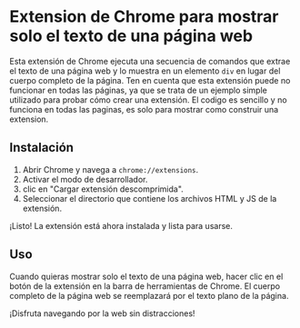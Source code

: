 # Extension de Chrome para mostrar solo el texto de una página web

Esta extensión de Chrome ejecuta una secuencia de comandos que extrae el texto de una página web y lo muestra en un elemento `div` en lugar del cuerpo completo de la página. Ten en cuenta que esta extensión puede no funcionar en todas las páginas, ya que se trata de un ejemplo simple utilizado para probar cómo crear una extensión.
El codigo es sencillo y no funciona en todas las paginas, es solo para mostrar como construir una extension.


## Instalación

1. Abrir Chrome y navega a `chrome://extensions`.
2. Activar el modo de desarrollador.
3. clic en "Cargar extensión descomprimida".
4. Seleccionar el directorio que contiene los archivos HTML y JS de la extensión.

¡Listo! La extensión está ahora instalada y lista para usarse.

## Uso

Cuando quieras mostrar solo el texto de una página web, hacer clic en el botón de la extensión en la barra de herramientas de Chrome. El cuerpo completo de la página web se reemplazará por el texto plano de la página.

¡Disfruta navegando por la web sin distracciones!
